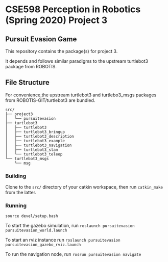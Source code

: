 # CSE598 Perception in Robotics (Spring 2020) Project 3
## Pursuit Evasion Game
This repository contains the package(s) for project 3.

It depends and follows similar paradigms to the upstream turtlebot3 package from ROBOTIS.

## File Structure
For convenience,the upstream turtlebot3 and turtlebo3_msgs packages from ROBOTIS-GIT/turtlebot3 are bundled.

```
src/
├── project3
│   └── pursuitevasion
├── turtlebot3
│   ├── turtlebot3
│   ├── turtlebot3_bringup
│   ├── turtlebot3_description
│   ├── turtlebot3_example
│   ├── turtlebot3_navigation
│   ├── turtlebot3_slam
│   └── turtlebot3_teleop
└── turtlebot3_msgs
    └── msg
```

### Building
Clone to the `src/` directory of your catkin workspace, then run `catkin_make` from the latter.

### Running
`source devel/setup.bash`

To start the gazebo simulation, run `roslaunch pursuitevasion pursuitevasion_world.launch`

To start an rviz instance run `roslaunch pursuitevasion pursuitevasion_gazebo_rviz.launch`

To run the navigation node, run `rosrun pursuitevasion navigate`
